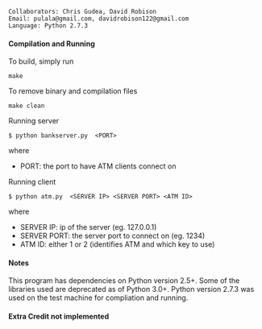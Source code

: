 	Collaborators: Chris Gudea, David Robison
	Email: pulala@gmail.com, davidrobison122@gmail.com
	Language: Python 2.7.3

#### Compilation and Running
To build, simply run

    make

To remove binary and compilation files

    make clean

Running server

	$ python bankserver.py  <PORT> 

where

* PORT: the port to have ATM clients connect on

Running client

	$ python atm.py  <SERVER IP> <SERVER PORT> <ATM ID> 

where

* SERVER IP: ip of the server (eg. 127.0.0.1)
* SERVER PORT: the server port to connect on (eg. 1234)
* ATM ID: either 1 or 2 (identifies ATM and which key to use)

#### Notes
This program has dependencies on Python version 2.5+. Some of the libraries
used are deprecated as of Python 3.0+. Python version 2.7.3 was used on the test
machine for compliation and running.

#### Extra Credit not implemented
